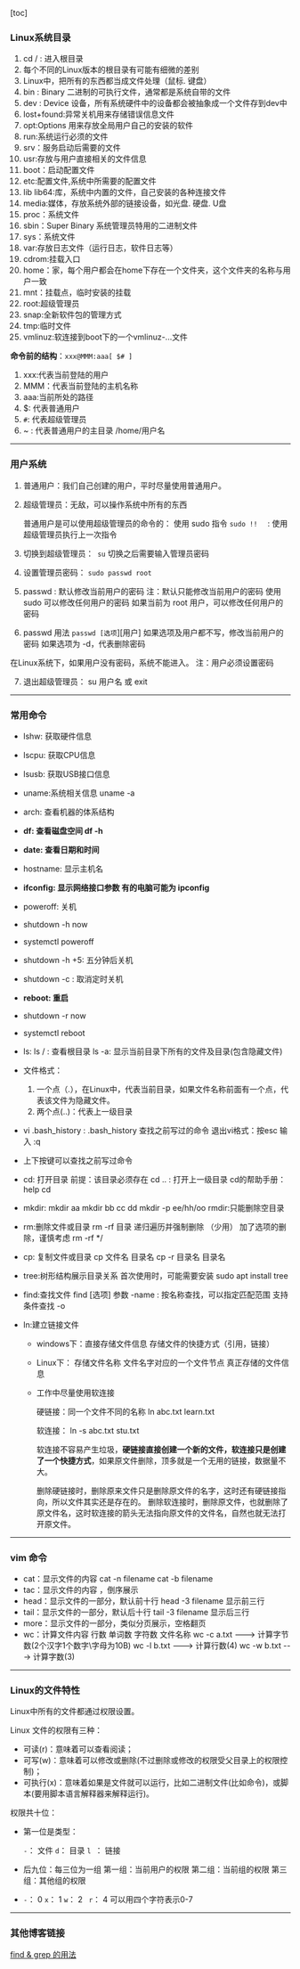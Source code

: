 [toc]

### Linux系统目录

1. cd /  : 进入根目录
2. 每个不同的Linux版本的根目录有可能有细微的差别
3. Linux中，把所有的东西都当成文件处理（鼠标. 键盘）
4. bin : Binary 二进制的可执行文件，通常都是系统自带的文件
5. dev : Device 设备，所有系统硬件中的设备都会被抽象成一个文件存到dev中
6. lost+found:异常关机用来存储错误信息文件
7. opt:Options   用来存放全局用户自己的安装的软件
8. run:系统运行必须的文件
9. srv：服务启动后需要的文件
10. usr:存放与用户直接相关的文件信息
11. boot：启动配置文件
12. etc:配置文件,系统中所需要的配置文件
13. lib lib64:库，系统中内置的文件，自己安装的各种连接文件
14. media:媒体，存放系统外部的链接设备，如光盘. 硬盘. U盘
15. proc：系统文件
16. sbin：Super Binary  系统管理员特用的二进制文件
17. sys：系统文件
18. var:存放日志文件（运行日志，软件日志等）
19. cdrom:挂载入口
20. home：家，每个用户都会在home下存在一个文件夹，这个文件夹的名称与用户一致
21. mnt：挂载点，临时安装的挂载
22. root:超级管理员
23. snap:全新软件包的管理方式
24. tmp:临时文件
25. vmlinuz:软连接到boot下的一个vmlinuz-...文件

**命令前的结构**：`xxx@MMM:aaa[ $# ]`
1. xxx:代表当前登陆的用户
2. MMM：代表当前登陆的主机名称
3. aaa:当前所处的路径
4. $: 代表普通用户
5. `#`: 代表超级管理员
6. ~ : 代表普通用户的主目录     /home/用户名

---

### 用户系统

1. 普通用户：我们自己创建的用户，平时尽量使用普通用户。
2. 超级管理员：无敌，可以操作系统中所有的东西

   普通用户是可以使用超级管理员的命令的：
   	使用 sudo 指令
   	`sudo !!  ` : 使用超级管理员执行上一次指令

3. 切换到超级管理员：` su`
  切换之后需要输入管理员密码

4. 设置管理员密码：
  `sudo passwd root`

5. passwd : 默认修改当前用户的密码
  注：默认只能修改当前用户的密码
  使用 sudo 可以修改任何用户的密码
  如果当前为 root 用户，可以修改任何用户的密码

6. passwd 用法
  `passwd [选项`][用户]
  如果选项及用户都不写，修改当前用户的密码
  如果选项为 -d，代表删除密码

  在Linux系统下，如果用户没有密码，系统不能进入。
  注：用户必须设置密码

7. 退出超级管理员：
  su 用户名 或 exit

---

### 常用命令
- lshw:  获取硬件信息

- lscpu: 获取CPU信息

- lsusb: 获取USB接口信息

- uname:系统相关信息
     uname -a

- arch: 查看机器的体系结构

- **df: 查看磁盘空间   df -h**

- **date: 查看日期和时间**

- hostname: 显示主机名

- **ifconfig: 显示网络接口参数   有的电脑可能为 ipconfig**

- poweroff: 关机

- shutdown -h now 

- systemctl poweroff

- shutdown -h +5: 五分钟后关机

- shutdown -c : 取消定时关机

- **reboot: 重启**

- shutdown -r now

- systemctl reboot

- ls:
  ls / : 查看根目录
  ls -a: 显示当前目录下所有的文件及目录(包含隐藏文件)

- 文件格式：
  1. 一个点（.），在Linux中，代表当前目录，如果文件名称前面有一个点，代表该文件为隐藏文件。
  2. 两个点(..)：代表上一级目录

- vi .bash_history  : .bash_history 查找之前写过的命令
  退出vi格式：按esc 输入 :q

- 上下按键可以查找之前写过命令

- cd: 打开目录 前提：该目录必须存在
  cd ..  : 打开上一级目录
  cd的帮助手册：help cd

- mkdir:
  	mkdir aa
    	mkdir bb cc dd
    	mkdir -p ee/hh/oo
  rmdir:只能删除空目录

- rm:删除文件或目录
  	rm -rf 目录  递归遍历并强制删除   （少用）
    	加了选项的删除，谨慎考虑 rm -rf */

- cp: 复制文件或目录
  	cp 文件名 目录名
    	cp -r 目录名 目录名

- tree:树形结构展示目录关系
  首次使用时，可能需要安装    sudo apt install tree

- find:查找文件
  find [选项] 参数
  -name : 按名称查找，可以指定匹配范围
  支持条件查找 -o

- ln:建立链接文件

  - windows下：直接存储文件信息
    	   存储文件的快捷方式（引用，链接）

  - Linux下：
    存储文件名称
    文件名字对应的一个文件节点
    真正存储的文件信息

  - 工作中尽量使用软连接

    硬链接：同一个文件不同的名称 
    ln abc.txt learn.txt

    软连接：
    ln -s abc.txt stu.txt

    软连接不容易产生垃圾，**硬链接直接创建一个新的文件，软连接只是创建了一个快捷方式**，如果原文件删除，顶多就是一个无用的链接，数据量不大。

    删除硬链接时，删除原来文件只是删除原文件的名字，这时还有硬链接指向，所以文件其实还是存在的。
    删除软连接时，删除原文件，也就删除了原文件名，这时软连接的箭头无法指向原文件的文件名，自然也就无法打开原文件。

---

### vim 命令

- cat：显示文件的内容
  	cat -n filename
    	cat -b filename
- tac：显示文件的内容 ，倒序展示
- head：显示文件的一部分，默认前十行
  	head -3 filename  显示前三行
- tail：显示文件的一部分，默认后十行
  	tail -3 filename  显示后三行
- more：显示文件的一部分，类似分页展示，空格翻页
- wc：计算文件内容
  	行数   单词数  字符数   文件名称
  wc -c a.txt   ---> 计算字节数(2个汉字1个数字\字母为10B)
  wc -l b.txt   ---> 计算行数(4)
  wc -w b.txt   ---> 计算字数(3)

---

### Linux的文件特性

Linux中所有的文件都通过权限设置。

Linux 文件的权限有三种：   

- 可读(r)：意味着可以查看阅读；
- 可写(w)：意味着可以修改或删除(不过删除或修改的权限受父目录上的权限控制)； 
- 可执行(x)：意味着如果是文件就可以运行，比如二进制文件(比如命令)，或脚本(要用脚本语言解释器来解释运行)。

权限共十位：

- 第一位是类型： 

  `-`： 文件
  `d`： 目录
  `l `： 链接

- 后九位：每三位为一组
  第一组：当前用户的权限
  第二组：当前组的权限
  第三组：其他组的权限
- `-`： 0
  `x`： 1
  `w`： 2
  ` r`： 4
   可以用四个字符表示0-7

---

### 其他博客链接

[find & grep 的用法](https://www.cnblogs.com/skynet/archive/2010/12/25/1916873.html)